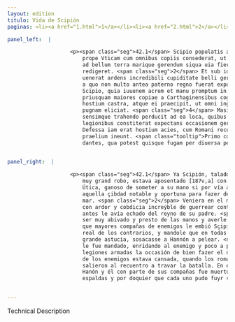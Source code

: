 ```yaml
---
layout: edition
titulo: Vida de Scipión
paginas: <li><a href="1.html">1</a></li><li><a href="2.html">2</a></li><li><a href="3.html">3</a></li><li><a href="4.html">4</a></li><li><a href="5.html">5</a></li><li><a href="6.html">6</a></li><li><a href="7.html">7</a></li><li><a href="8.html">8</a></li><li><a href="9.html">9</a></li><li><a href="10.html">10</a></li><li><a href="11.html">11</a></li><li><a href="12.html">12</a></li><li><a href="13.html">13</a></li><li><a href="14.html">14</a></li><li><a href="15.html">15</a></li><li><a href="16.html">16</a></li><li><a href="17.html">17</a></li><li><a href="18.html">18</a></li><li><a href="19.html">19</a></li><li><a href="20.html">20</a></li><li><a href="21.html">21</a></li><li><a href="22.html">22</a></li><li><a href="23.html">23</a></li><li><a href="24.html">24</a></li><li><a href="25.html">25</a></li><li><a href="26.html">26</a></li><li><a href="27.html">27</a></li><li><a href="28.html">28</a></li><li><a href="29.html">29</a></li><li><a href="30.html">30</a></li><li><a href="31.html">31</a></li><li><a href="32.html">32</a></li><li><a href="33.html">33</a></li><li><a href="34.html">34</a></li><li><a href="35.html">35</a></li><li><a href="36.html">36</a></li><li><a href="37.html">37</a></li><li><a href="38.html">38</a></li><li><a href="39.html">39</a></li><li><a href="40.html">40</a></li><li><a href="41.html">41</a></li><li><a href="42.html">42</a></li><li><a href="43.html">43</a></li><li><a href="44.html">44</a></li><li><a href="45.html">45</a></li><li><a href="46.html">46</a></li><li><a href="47.html">47</a></li><li><a href="48.html">48</a></li><li><a href="49.html">49</a></li><li><a href="50.html">50</a></li><li><a href="51.html">51</a></li><li><a href="52.html">52</a></li><li><a href="53.html">53</a></li><li><a href="54.html">54</a></li><li><a href="55.html">55</a></li><li><a href="56.html">56</a></li><li><a href="57.html">57</a></li><li><a href="58.html">58</a></li><li><a href="59.html">59</a></li><li><a href="60.html">60</a></li><li><a href="61.html">61</a></li><li><a href="62.html">62</a></li><li><a href="63.html">63</a></li><li><a href="64.html">64</a></li><li><a href="65.html">65</a></li><li><a href="66.html">66</a></li><li><a href="67.html">67</a></li><li><a href="68.html">68</a></li><li><a href="69.html">69</a></li><li><a href="70.html">70</a></li><li><a href="71.html">71</a></li><li><a href="72.html">72</a></li><li><a href="73.html">73</a></li><li><a href="74.html">74</a></li>

panel_left:  |

                    <p><span class="seg">42.1</span> Scipio populatis agris ditatoque exercitu ingenti praeda
                        prope Vticam cum omnibus copiis consederat, ut celebrem urbem et oppurtunam
                        ad bellum terra marique gerendum siqua uia fieri posset, in potestatem
                        redigeret. <span class="seg">2</span> Et sub idem tempus Masinissa in castra Romanorum
                        uenerat ardens incredibili cupiditate belli gerendi aduersus Syphacem regem,
                        a quo non multo antea paterno regno fuerat expulsus. <span class="seg">3</span> Hunc
                        Scipio, quia iuuenem acrem et manu promptum in Hispania cognouerat,
                        priusquam maiores copiae a Carthaginensibus cogerentur, speculatum mittit
                        hostium castra, atque ei praecipit, ut omni ingenio adhibito Hannonem ad
                        pugnam eliciat. <span class="seg">4</span> Masinissa ut imperatum erat hostem irritando
                        sensimque trahendo perducit ad ea loca, quibus in locis Scipio cum armatis
                        legionibus constiterat expectans occasionem gerendae rei. <span class="seg">5</span>
                        Defessa iam erat hostium acies, cum Romani recentibus copiis obuiam facti
                        praelium ineunt. <span class="tooltip">Primo congressu<span class="tooltiptext">Primo in congressu #R </span></span> superatur Hanno, et ipse cum parte copiarum occiditur. Reliqui terga
                        dantes, qua potest quisque fugam per diuersa petunt.</p>
                

panel_right:  |

                    <p><span class="seg">42.1</span> Ya Scipión, talados los campos y enriqueçido el exército con
                        muy grand robo, estava aposentado [187v,a] con todas sus compañas çerca de
                        Útica, ganoso de someter a su mano si por vía alguna se podiesse fazer
                        aquella çibdad notable y oportuna para fazer dende guerra por tierra y por
                        mar. <span class="seg">2</span> Veniera en el mesmo tiempo al real de Scipión Maxinissa
                        con ardor y cobdicia increýble de guerrear contra el rey Siphace, que poco
                        antes le avía echado del reyno de su padre. <span class="seg">3</span> A este mançebo, por
                        ser muy abivado y presto de las manos y averle conoscido en España, antes
                        que mayores compañas de enemigos le embió Sçipion a descubrir y mirar el
                        real de los contrarios, y mandole que en todas maneras, poniendo en ello
                        grande astucia, sosacasse a Hannón a pelear. <span class="seg">4</span> Maxinissa, segund
                        le fue mandado, enridando al enemigo y poco a poco <span class="tooltip">atrayéndole<span class="tooltiptext">atrayendo le le  </span></span>, llegó aquellos logares que Scipión estava atendiendo con las
                        legiones armadas la occasión de bien fazer el negocio. <span class="seg">5</span> Ya la az
                        de los enemigos estava cansada, quando los romanos con rezientes compañas
                        salieron al recuentro a travar la batalla. En el primer embate fue vençido
                        Hanón y él con parte de sus compañas fue muerto. Los otros bolvieron las
                        espaldas y por doquier que cada uno pudo fuyr se esparzieron. </p>
                

---
```


Technical Description 